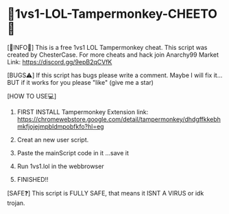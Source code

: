 # 👑1vs1-LOL-Tampermonkey-CHEETO👑

[👑INFO👑]
This is a free 1vs1 LOL Tampermonkey cheat.
This script was created by ChesterCase.
For more cheats and hack join Anarchy99 Market
Link: https://discord.gg/9epB2qCVfK

[BUGS⚠️]
If this script has bugs please write a comment.
Maybe I will fix it...
BUT if it works for you please "like" (give me a star)

[HOW TO USE💻]

1. FIRST INSTALL Tampermonkey Extension
link: https://chromewebstore.google.com/detail/tampermonkey/dhdgffkkebhmkfjojejmpbldmpobfkfo?hl=eg

2. Creat an new user script.

3. Paste the mainScript code in it
...save it

4. Run 1vs1.lol in the webbrowser

5. FINISHED!!

[SAFE❓]
This script is FULLY SAFE, that means it ISNT A VIRUS or idk trojan.
